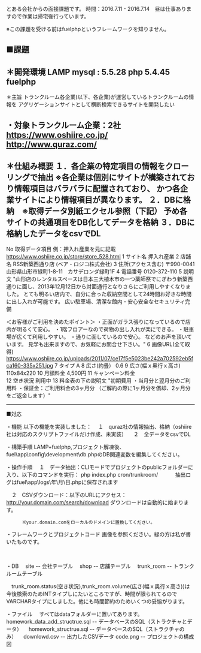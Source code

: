 とある会社からの面接課題です。
時間：2016.7.11 - 2016.7.14　昼は仕事ありますので作業は帰宅後行っています。

※この課題を受ける前はfuelphpというフレームワークを知りません。

■課題
----------------------------------------------
＊開発環境
LAMP
	mysql : 5.5.28
	php 5.4.45
	fuelphp
----------------------------------------------
＊主旨
トランクルーム各企業(以下、各企業)が運営しているトランクルームの情報を
アグリゲーションサイトとして横断検索できるサイトを開発したい

・対象トランクルーム企業：2社
	https://www.oshiire.co.jp/
	http://www.quraz.com/
----------------------------------------------
＊仕組み概要
１．各企業の特定項目の情報をクローリングで抽出
	※各企業は個別にサイトが構築されており情報項目はバラバラに配置されており、
		かつ各企業サイトにより情報項目が異なります。
２．DBに格納　※取得データ別紙エクセル参照（下記）
	予め各サイトの共通項目をDB化してデータを格納
３．DBに格納したデータをcsvでDL
----------------------------------------------
No	取得データ項目	例：押入れ産業を元に記載　https://www.oshiire.co.jp/store/store_528.html
1	サイト名	押入れ産業
2	店舗名	RSS新築西通り店 (ベア・ロジコ株式会社)
3	住所(アクセス含む)	〒990-0041 山形県山形市緑町1-8-11　カサデロンダ緑町1F
4	電話番号	0120-372-110
5	説明文	"山形店のレンタルスペースは日本三大植木市の一つ薬師祭でにぎわう新築西通りに面し、2013年12月12日から対面通行となりさらにご利用しやすくなりました。
とても明るい店内で、自分に合った収納空間として24時間お好きな時間に出し入れが可能です。
広い駐車場、清潔な館内・安心安全なセキュリティ完備

＜お客様がご利用を決めたポイント＞
・正面がガラス張りになっているので店内が明るくて安心。
・1階フロアーなので荷物の出し入れが楽にできる。
・駐車場が広くて利用しやすい。
・通りに面しているので安心。
などのお声を頂いています。
見学も出来ますので、お気軽にお問合せ下さい。"
6	画像URL(全て取得)	https://www.oshiire.co.jp/uploads/2011/07/ce17f5e5023be242a702592eb5fca160-335x251.jpg
7	タイプ	A
8	広さ(約畳）	0.6
9	広さ(幅ｘ奥行ｘ高さ)	110x84x220
10	月額料金	4,500円
11	キャンペーン料金	
12	空き状況	利用中
13	料金表の下の説明文	"初期費用
・当月分と翌月分のご利用料
・保証金：ご利用料金の3ヶ月分
（ご解約の際に1ヶ月分を償却、2ヶ月分をご返金します）"

----------------------------------------------

■対応

・機能
    以下の機能を実装しました：
　１　quraz社の情報抽出、格納（oshiire社は対応のスクリプトファイルだけ作成、未実装）
　２　全データをcsvでDL

・構築手順
    LAMP+fuelphp,プロジェクト解凍後、fuel\app\config\development\db.phpのDB関連変数を編集してください。

・操作手順
　１　データ抽出：CLIモードでプロジェクトのpublicフォルダーに入り、以下のコマンドを実行：
          php index.php cron/trunkroom/
　　　抽出ログはfuel\app\logs\年\月\日.phpに保存されます

　２　CSVダウンロード：以下のURLにアクセス：
          http://your.domain.com/search/download
          ダウンロードは自動的に始まります。

          ※your.domain.comをローカルのドメインに置換してください。

・フレームワークとプロジェクトコード
   画像を参照ください。緑の方は私が書いたものです。

​

・DB
　site        -- 会社テーブル
　shop        -- 店舗テーブル
　trunk_room  -- トランクルームテーブル

　trunk_room.status(空き状況),trunk_room.volume(広さ(幅ｘ奥行ｘ高さ))は今後検索のためINTタイプしにたいところですが、時間が限られてるのでVARCHARタイプにしました。他にも時間節約のためいくつの妥協がります。

・ファイル
　すべてはdataフォルダーに置いてあります。
  homework_data_add_structrue.sql  -- データベースのSQL（ストラクチャとデータ）
　homework_structrue.sql           --  データベースのSQL（ストラクチャのみ）
　downlowd.csv                     -- 出力したCSVデータ
  code.png                         -- プロジェクトの構成図
